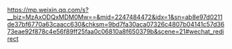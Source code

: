 https://mp.weixin.qq.com/s?__biz=MzAxODQxMDM0Mw==&mid=2247484472&idx=1&sn=ab8e97d0211de37bf6770a63caacc630&chksm=9bd7fa30aca07326c4807b04141c57d3673eae92f878c4e56f89ff25faa0c06810a8f650379b&scene=21#wechat_redirect